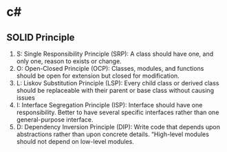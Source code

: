 # c#
## SOLID Principle
1. S: Single Responsibility Principle (SRP): A class should have one, and only one, reason to exists or change.
2. O: Open-Closed Principle (OCP): Classes, modules, and functions should be open for extension but closed for modification.
3. L: Liskov Substitution Principle (LSP): Every child class or derived class should be replaceable with their parent or base class without causing issues
4. I: Interface Segregation Principle (ISP): Interface should have one responsibility. Better to have several specific interfaces rather than one general-purpose interface.
5. D: Dependency Inversion Principle (DIP): Write code that depends upon abstractions rather than upon concrete details. “High-level modules should not depend on low-level modules.

